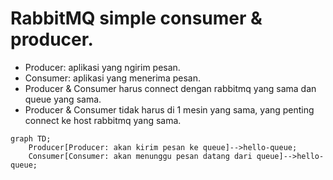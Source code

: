 # RabbitMQ simple consumer & producer.

- Producer: aplikasi yang ngirim pesan.
- Consumer: aplikasi yang menerima pesan.
- Producer & Consumer harus connect dengan rabbitmq yang sama dan queue yang sama.
- Producer & Consumer tidak harus di 1 mesin yang sama, yang penting connect ke host rabbitmq yang sama.

```mermaid
graph TD;
    Producer[Producer: akan kirim pesan ke queue]-->hello-queue;
    Consumer[Consumer: akan menunggu pesan datang dari queue]-->hello-queue;
```

